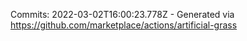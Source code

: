 Commits: 2022-03-02T16:00:23.778Z - Generated via https://github.com/marketplace/actions/artificial-grass
<br>
